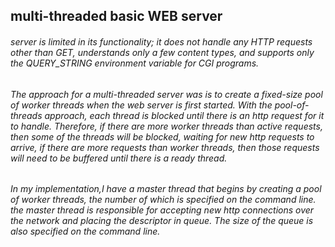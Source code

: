 ## multi-threaded basic WEB server
###### server is limited in its functionality; it does not handle any HTTP requests other than GET, understands only a few content types, and supports only the QUERY_STRING environment variable for CGI programs.
###### The approach for a multi-threaded server was is to create a fixed-size pool of worker threads when the web server is first started. With the pool-of-threads approach, each thread is blocked until there is an http request for it to handle. Therefore, if there are more worker threads than active requests, then some of the threads will be blocked, waiting for new http requests to arrive, if there are more requests than worker threads, then those requests will need to be buffered until there is a ready thread.
###### In my implementation,I have a master thread that begins by creating a pool of worker threads, the number of which is specified on the command line. the master thread is responsible for accepting new http connections over the network and placing the descriptor in queue. The size of the queue is also specified on the command line.

